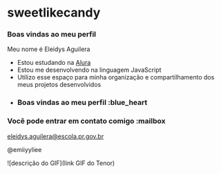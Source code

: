 # sweetlikecandy
### Boas vindas ao meu perfil 

Meu nome é Eleidys Aguilera
- Estou estudando na [Alura](https://www.alura.com.br)
- Estou me desenvolvendo na linguagem JavaScript
- Utilizo esse espaço para minha organização e compartilhamento dos meus projetos desenvolvidos
- ### Boas vindas ao meu perfil :blue_heart

### Você pode entrar em contato comigo :mailbox

eleidys.aguilera@escola.pr.gov.br

@emiiyyliee

![descrição do GIF](link GIF do Tenor)
